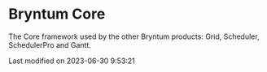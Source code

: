 # Bryntum Core

The Core framework used by the other Bryntum products: Grid, Scheduler, SchedulerPro and Gantt.


<p class="last-modified">Last modified on 2023-06-30 9:53:21</p>